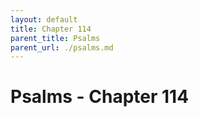 ```yaml
---
layout: default
title: Chapter 114
parent_title: Psalms
parent_url: ./psalms.md
---
```


# Psalms - Chapter 114
